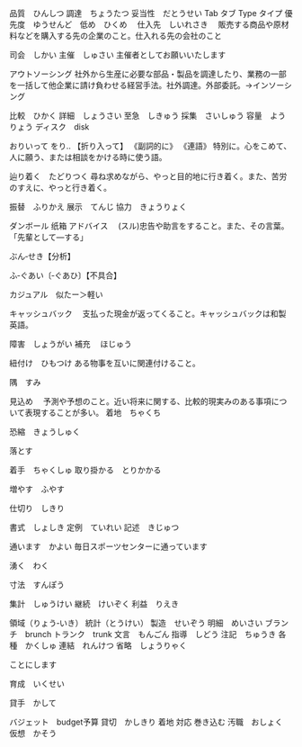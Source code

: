 品質　ひんしつ
調達　ちょうたつ
妥当性　だとうせい
Tab       タブ
Type  タイプ
優先度　ゆうせんど　低め　ひくめ　
仕入先　しいれさき　
販売する商品や原材料などを購入する先の企業のこと。仕入れる先の会社のこと

司会　しかい
主催　しゅさい
主催者としてお願いいたします

アウトソーシング
社外から生産に必要な部品・製品を調達したり、業務の一部を一括して他企業に請け負わせる経営手法。社外調達。外部委託。→インソーシング

比較　ひかく
詳細　しょうさい
至急　しきゅう
採集　さいしゅう
容量　ようりょう
ディスク　disk

おりいって
をり‥ 【折り入って】
《副詞的に》 《連語》
特別に。心をこめて、人に願う、または相談をかける時に使う語。


辿り着く　たどりつく
尋ね求めながら、やっと目的地に行き着く。また、苦労のすえに、やっと行き着く。

振替　ふりかえ
展示　てんじ
協力　きょうりょく

ダンボール 纸箱
アドバイス　
(スル)忠告や助言をすること。また、その言葉。「先輩として—する」

ぶん‐せき【分析】

ふ‐ぐあい〔‐ぐあひ〕【不具合】

カジュアル　似たー＞軽い

キャッシュバック　
支払った現金が返ってくること。キャッシュバックは和製英語。

障害　しょうがい
補充 　ほじゅう

紐付け　ひもつけ
ある物事を互いに関連付けること。

隅　すみ

見込め　
予測や予想のこと。近い将来に関する、比較的現実みのある事項について表現することが多い。
着地　ちゃくち

恐縮　きょうしゅく

落とす

着手　ちゃくしゅ
取り掛かる　とりかかる

増やす　ふやす

仕切り　しきり

書式　しょしき
定例　ていれい
記述　きじゅつ

通います　かよい
毎日スポーツセンターに通っています

湧く　わく

寸法　すんぽう

集計　しゅうけい
継続　けいぞく
利益　りえき

領域（りょう‐いき）
統計（とうけい）
製造　せいぞう
明細　めいさい
ブランチ　brunch
トランク　trunk
文言　もんごん
指導　しどう
注記　ちゅうき
各種　かくしゅ
連結　れんけつ
省略　しょうりゃく

ことにします

育成　いくせい

貸手　かして

バジェット　budget予算
貸切　かしきり
着地
対応
巻き込む
汚職　おしょく
仮想　かそう
